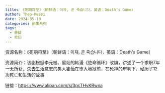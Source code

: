 ```yaml
---
title: 《死期将至》（朝鲜语：이재, 곧 죽습니다，英语：Death's Game）
author: Theo-Messi
date: 2024-05-10
categories: 剧集系列
tags:
  - 悬疑
  - 奇幻
---
```


资源名称：《死期将至》（朝鲜语：이재, 곧 죽습니다，英语：Death's Game）

资源简介：该剧根据李元植、蜜灿的韩漫《绝命循环》改编，讲述了一个求职7年一无所获、失去生活意志的男人崔怡在堕入地狱前，在死神的审判下，经历了12次死亡和生活的故事

链接：https://www.alipan.com/s/3pcTHvKRwxa
